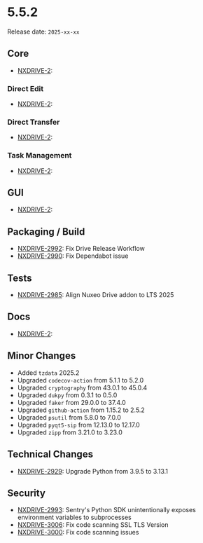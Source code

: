 # 5.5.2

Release date: `2025-xx-xx`

## Core

- [NXDRIVE-2](https://hyland.atlassian.net/browse/NXDRIVE-2):

### Direct Edit

- [NXDRIVE-2](https://hyland.atlassian.net/browse/NXDRIVE-2):

### Direct Transfer

- [NXDRIVE-2](https://hyland.atlassian.net/browse/NXDRIVE-2):

### Task Management
- [NXDRIVE-2](https://hyland.atlassian.net/browse/NXDRIVE-2):

## GUI

- [NXDRIVE-2](https://hyland.atlassian.net/browse/NXDRIVE-2):

## Packaging / Build

- [NXDRIVE-2992](https://hyland.atlassian.net/browse/NXDRIVE-2992): Fix Drive Release Workflow
- [NXDRIVE-2990](https://hyland.atlassian.net/browse/NXDRIVE-2990): Fix Dependabot issue

## Tests

- [NXDRIVE-2985](https://hyland.atlassian.net/browse/NXDRIVE-2985): Align Nuxeo Drive addon to LTS 2025

## Docs

- [NXDRIVE-2](https://hyland.atlassian.net/browse/NXDRIVE-2):

## Minor Changes

- Added `tzdata` 2025.2
- Upgraded `codecov-action` from 5.1.1 to 5.2.0
- Upgraded `cryptography` from 43.0.1 to 45.0.4
- Upgraded `dukpy` from 0.3.1 to 0.5.0
- Upgraded `faker` from 29.0.0 to 37.4.0
- Upgraded `github-action` from 1.15.2 to 2.5.2
- Upgraded `psutil` from 5.8.0 to 7.0.0
- Upgraded `pyqt5-sip` from 12.13.0 to 12.17.0
- Upgraded `zipp` from 3.21.0 to 3.23.0


## Technical Changes

- [NXDRIVE-2929](https://hyland.atlassian.net/browse/NXDRIVE-2929): Upgrade Python from 3.9.5 to 3.13.1


## Security

- [NXDRIVE-2993](https://hyland.atlassian.net/browse/NXDRIVE-2993): Sentry's Python SDK unintentionally exposes environment variables to subprocesses
- [NXDRIVE-3006](https://hyland.atlassian.net/browse/NXDRIVE-3006): Fix code scanning SSL TLS Version
- [NXDRIVE-3000](https://hyland.atlassian.net/browse/NXDRIVE-3000): Fix code scanning issues
